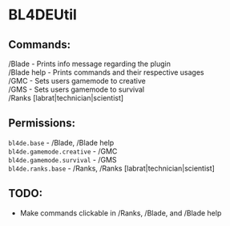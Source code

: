 # BL4DEUtil
## Commands:
/Blade - Prints info message regarding the plugin<br />
/Blade help - Prints commands and their respective usages<br />
/GMC - Sets users gamemode to creative<br />
/GMS - Sets users gamemode to survival<br />
/Ranks [labrat|technician|scientist]<br />

## Permissions:
`bl4de.base` - /Blade, /Blade help<br />
`bl4de.gamemode.creative` - /GMC<br />
`bl4de.gamemode.survival` - /GMS<br />
`bl4de.ranks.base` - /Ranks, /Ranks [labrat|technician|scientist]<br />

## TODO:
* Make commands clickable in /Ranks, /Blade, and /Blade help
